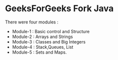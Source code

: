 <h1> GeeksForGeeks Fork Java</h1>

There were four modules :
<ul>
<li>Module-1 : Basic control and Structure</li>
<li>Module-2 : Arrays and Strings</li>
<li>Module-3 : Classes and Big Integers</li>
<li>Module-4 : Stack,Queues, List</li>
<li>Module-5 : Sets and Maps. </li>
<ul>
